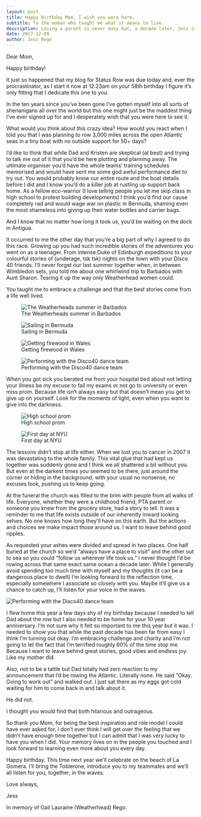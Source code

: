 ```yaml
---
layout: post
title: Happy Birthday Mom, I wish you were here.
subtitle: To the woman who taught me what it means to live.
description: Losing a parent is never easy but, a decade later, Jess is reflecting on how her mother helped shape her character and inspired her to row across the Atlantic.
date: 2017-12-09
author: Jess Rego
---
```

Dear Mom,

Happy birthday!

It just so happened that my blog for Status Row was due today and, ever the procrastinator, as I start it now at 12:23am on your 58th birthday I figure it’s only fitting that I dedicate this one to you.

In the ten years since you’ve been gone I’ve gotten myself into all sorts of shenanigans all over the world but this one might just be the maddest thing I’ve ever signed up for and I desperately wish that you were here to see it.

What would you think about this crazy idea? How would you react when I told you that I was planning to row 3,000 miles across the open Atlantic seas in a tiny boat with no outside support for 50+ days?

I’d like to think that while Dad and Kristen are skeptical (at best) and trying to talk me out of it that you’d be here plotting and planning away. The ultimate organiser you’d have the whole teams’ training schedules memorised and would have sent me some god awful performance diet to try out. You would probably know our entire route and the boat details before I did and I know you’d do a killer job at rustling up support back home. As a fellow eco-warrior (I love telling people you let me skip class in high school to protest building developments) I think you’d find our cause completely rad and would wage war on plastic in Bermuda, shaming even the most shameless into giving up their water bottles and carrier bags.

And I know that no matter how long it took us, you’d be waiting on the dock in Antigua.

It occurred to me the other day that you’re a big part of why I agreed to do this race. Growing up you had such incredible stories of the adventures you went on as a teenager. From intense Duke of Edinburgh expeditions to your colourful stories of (underage, tsk tsk) nights on the town with your Disco 40 friends. I’ll never forget our last summer together when, in between Wimbledon sets, you told me about one whirlwind trip to Barbados with Aunt Sharon. Tearing it up the way only Weatherhead women could.

You taught me to embrace a challenge and that the best stories come from a life well lived.

<div class="Blog__Post--image_3-col row">
  <div class="col-xs-12 col-sm-4">
    <figure>
      <img class="Blog__Post--image" alt="The Weatherheads summer in Barbados" src="/assets/images/blogs/happy-birthday-mom/summer_in_barbados.jpg" />
      <figcaption>The Weatherheads summer in Barbados</figcaption>
    </figure>
  </div>
  <div class="col-xs-12 col-sm-4">
    <figure>
      <img class="Blog__Post--image" alt="Sailing in Bermuda" src="/assets/images/blogs/happy-birthday-mom/sailing_in_bermuda.jpg" />
      <figcaption>Sailing in Bermuda</figcaption>
  </figure>
  </div>
  <div class="col-xs-12 col-sm-4">
    <figure>
      <img class="Blog__Post--image" alt="Getting firewood in Wales" src="/assets/images/blogs/happy-birthday-mom/outward_bound_wales.jpg" />
      <figcaption>Getting firewood in Wales</figcaption>
  </figure>
  </div>
</div>

<div class="Blog__Post--image_1-col row">
  <div class="col-xs-12">
    <figure>
      <img class="Blog__Post--image" alt="Performing with the Disco40 dance team" src="/assets/images/blogs/happy-birthday-mom/disco_dancing.jpg" />
      <figcaption>Performing with the Disco40 dance team</figcaption>
    </figure>
  </div>
</div>

When you got sick you berated me from your hospital bed about not letting your illness be my excuse to fail my exams or not go to university or even miss prom. Because life isn’t always easy but that doesn’t mean you get to give up on yourself. Look for the moments of light, even when you want to give into the darkness.


<div class="Blog__Post--image_2-col row">
  <div class="col-xs-12 col-sm-4">
    <figure>
      <img class="Blog__Post--image" alt="High school prom" src="/assets/images/blogs/happy-birthday-mom/prom.jpg" />
      <figcaption>High school prom</figcaption>
    </figure>
  </div>
  <div class="col-xs-12 col-sm-8">
    <figure>
      <img class="Blog__Post--image" alt="First day at NYU" src="/assets/images/blogs/happy-birthday-mom/NYU.jpg" />
      <figcaption>First day at NYU</figcaption>
    </figure>
  </div>
</div>

The lessons didn’t stop at life either. When we lost you to cancer in 2007 it was devastating to the whole family. This vital glue that had kept us together was suddenly gone and I think we all shattered a bit without you. But even at the darkest times you seemed to be there, just around the corner or hiding in the background, with your usual no nonsense, no excuses look, pushing us to keep going.

At the funeral the church was filled to the brim with people from all walks of life. Everyone, whether they were a childhood friend, PTA parent or someone you knew from the grocery store, had a story to tell. It was a reminder to me that life exists outside of our inherently inward looking selves. No one knows how long they’ll have on this earth. But the actions and choices we make impact those around us. I want to leave behind good ripples.

As requested your ashes were divided and spread in two places. One half buried at the church so we’d “always have a place to visit” and the other out to sea so you could “follow us wherever life took us.” I never thought I’d be rowing across that same exact same ocean a decade later. While I generally avoid spending too much time with myself and my thoughts (it can be a dangerous place to dwell) I’m looking forward to the reflection time, especially somewhere I associate so closely with you. Maybe it’ll give us a chance to catch up, I’ll listen for your voice in the waves.

<div class="Blog__Post--image_1-col row">
  <div class="col-xs-12">
    <img class="Blog__Post--image" alt="Performing with the Disco40 dance team" src="/assets/images/blogs/happy-birthday-mom/family.jpg" />
  </div>
</div>

I flew home this year a few days shy of my birthday because I needed to tell Dad about the row but I also needed to be home for your 10 year anniversary. I’m not sure why it felt so important to me this year but it was. I needed to show you that while the past decade has been far from easy I think I’m turning out okay. I’m embracing challenge and charity and I’m not going to let the fact that I’m terrified roughly 60% of the time stop me. Because I want to leave behind great stories, good vibes and endless joy. Like my mother did.

Also, not to be a tattle but Dad totally had zero reaction to my announcement that I’d be rowing the Atlantic. Literally none. He said “Okay. Going to work out” and walked out. I just sat there as my eggs got cold waiting for him to come back in and talk about it.

He did not.

I thought you would find that both hilarious and outrageous.

So thank you Mom, for being the best inspiration and role model I could have ever asked for. I don’t ever think I will get over the feeling that we didn’t have enough time together but I can admit that I was very lucky to have you when I did. Your memory lives on in the people you touched and I look forward to learning even more about you every day.

Happy birthday. This time next year we’ll celebrate on the beach of La Gomera. I’ll bring the Toblerone, introduce you to my teammates and we’ll all listen for you, together, in the waves.

Love always,

Jess

In memory of Gail Lauraine (Weatherhead) Rego.

